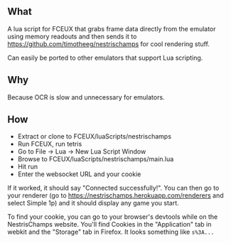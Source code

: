## What
A lua script for FCEUX that grabs frame data directly from the emulator using memory readouts and then sends it to https://github.com/timotheeg/nestrischamps for cool rendering stuff.

Can easily be ported to other emulators that support Lua scripting.

## Why
Because OCR is slow and unnecessary for emulators.

## How
- Extract or clone to FCEUX/luaScripts/nestrischamps
- Run FCEUX, run tetris
- Go to File -> Lua -> New Lua Script Window
- Browse to FCEUX/luaScripts/nestrischamps/main.lua
- Hit run
- Enter the websocket URL and your cookie

If it worked, it should say "Connected successfully!". You can then go to your renderer (go to https://nestrischamps.herokuapp.com/renderers and select Simple 1p) and it should display any game you start.

To find your cookie, you can go to your browser's devtools while on the NestrisChamps website. You'll find Cookies in the "Application" tab in webkit and the "Storage" tab in Firefox. It looks something like `s%3A...`
